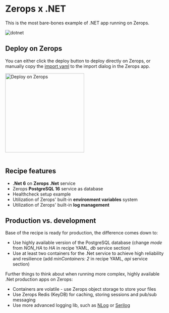 # Zerops x .NET
This is the most bare-bones example of .NET app running on Zerops.

![dotnet](https://github.com/zeropsio/recipe-shared-assets/blob/main/covers/cover-dotnet.png)

## Deploy on Zerops
You can either click the deploy button to deploy directly on Zerops, or manually copy the [import yaml](https://github.com/zeropsio/recipe-dotnet/blob/main/zerops-project-import.yml) to the import dialog in the Zerops app.

<a href="https://app.zerops.io/recipe/dotnet">
    <img width="250" alt="Deploy on Zerops" src="https://github.com/zeropsio/recipe-shared-assets/blob/main/deploy-button/deploy-button.png">
</a>

<br/>
<br/>

## Recipe features
- **.Net 6** on **Zerops .Net** service
- Zerops **PostgreSQL 16** service as database
- Healthcheck setup example
- Utilization of Zerops' built-in **environment variables** system
- Utilization of Zerops' built-in **log management**

## Production vs. development

Base of the recipe is ready for production, the difference comes down to:

- Use highly available version of the PostgreSQL database (change *mode* from *NON_HA* to *HA* in recipe YAML, *db* service section)
- Use at least two containers for the .Net service to achieve high reliability and resilience (add *minContainers: 2* in recipe YAML, *api* service section)

Further things to think about when running more complex, highly available .Net production apps on Zerops:

- Containers are volatile - use Zerops object storage to store your files
- Use Zerops Redis (KeyDB) for caching, storing sessions and pub/sub messaging
- Use more advanced logging lib, such as [NLog](https://github.com/NLog/NLog) or [Serilog](https://github.com/serilog/serilog)



